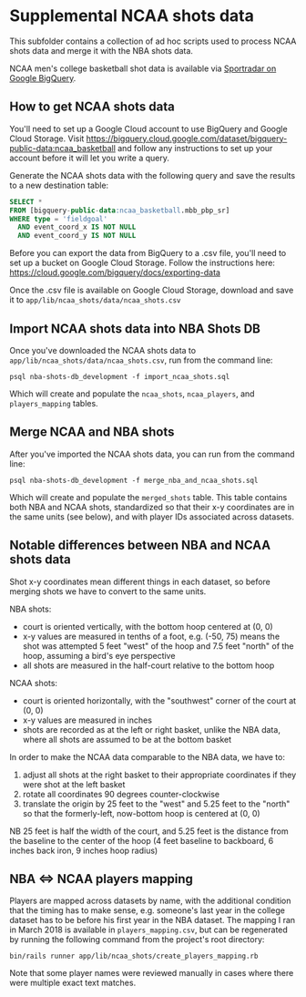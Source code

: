 # Supplemental NCAA shots data

This subfolder contains a collection of ad hoc scripts used to process NCAA shots data and merge it with the NBA shots data.

NCAA men's college basketball shot data is available via [Sportradar on Google BigQuery](https://console.cloud.google.com/launcher/details/ncaa-bb-public/ncaa-basketball).

## How to get NCAA shots data

You'll need to set up a Google Cloud account to use BigQuery and Google Cloud Storage. Visit https://bigquery.cloud.google.com/dataset/bigquery-public-data:ncaa_basketball and follow any instructions to set up your account before it will let you write a query.

Generate the NCAA shots data with the following query and save the results to a new destination table:

```sql
SELECT *
FROM [bigquery-public-data:ncaa_basketball.mbb_pbp_sr]
WHERE type = 'fieldgoal'
  AND event_coord_x IS NOT NULL
  AND event_coord_y IS NOT NULL
```

Before you can export the data from BigQuery to a .csv file, you'll need to set up a bucket on Google Cloud Storage. Follow the instructions here: https://cloud.google.com/bigquery/docs/exporting-data

Once the .csv file is available on Google Cloud Storage, download and save it to `app/lib/ncaa_shots/data/ncaa_shots.csv`

## Import NCAA shots data into NBA Shots DB

Once you've downloaded the NCAA shots data to `app/lib/ncaa_shots/data/ncaa_shots.csv`, run from the command line:

`psql nba-shots-db_development -f import_ncaa_shots.sql`

Which will create and populate the `ncaa_shots`, `ncaa_players`, and `players_mapping` tables.

## Merge NCAA and NBA shots

After you've imported the NCAA shots data, you can run from the command line:

`psql nba-shots-db_development -f merge_nba_and_ncaa_shots.sql`

Which will create and populate the `merged_shots` table. This table contains both NBA and NCAA shots, standardized so that their x-y coordinates are in the same units (see below), and with player IDs associated across datasets.

## Notable differences between NBA and NCAA shots data

Shot x-y coordinates mean different things in each dataset, so before merging shots we have to convert to the same units.

NBA shots:

- court is oriented vertically, with the bottom hoop centered at (0, 0)
- x-y values are measured in tenths of a foot, e.g. (-50, 75) means the shot was attempted 5 feet "west" of the hoop and 7.5 feet "north" of the hoop, assuming a bird's eye perspective
- all shots are measured in the half-court relative to the bottom hoop

NCAA shots:

- court is oriented horizontally, with the "southwest" corner of the court at (0, 0)
- x-y values are measured in inches
- shots are recorded as at the left or right basket, unlike the NBA data, where all shots are assumed to be at the bottom basket

In order to make the NCAA data comparable to the NBA data, we have to:

1. adjust all shots at the right basket to their appropriate coordinates if they were shot at the left basket
2. rotate all coordinates 90 degrees counter-clockwise
3. translate the origin by 25 feet to the "west" and 5.25 feet to the "north" so that the formerly-left, now-bottom hoop is centered at (0, 0)

NB 25 feet is half the width of the court, and 5.25 feet is the distance from the baseline to the center of the hoop (4 feet baseline to backboard, 6 inches back iron, 9 inches hoop radius)

## NBA <=> NCAA players mapping

Players are mapped across datasets by name, with the additional condition that the timing has to make sense, e.g. someone's last year in the college dataset has to be before his first year in the NBA dataset. The mapping I ran in March 2018 is available in `players_mapping.csv`, but can be regenerated by running the following command from the project's root directory:

`bin/rails runner app/lib/ncaa_shots/create_players_mapping.rb`

Note that some player names were reviewed manually in cases where there were multiple exact text matches.
